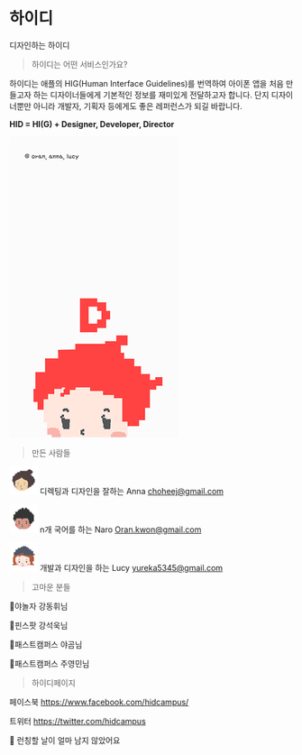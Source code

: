 # 하이디
디자인하는 하이디
>하이디는 어떤 서비스인가요?

하이디는 애플의 HIG(Human Interface Guidelines)를 번역하여 아이폰 앱을 처음 만들고자 하는
디자이너들에게 기본적인 정보를 재미있게 전달하고자 합니다.
단지 디자이너뿐만 아니라 개발자, 기획자 등에게도 좋은 레퍼런스가 되길 바랍니다.

**HID = HI(G) + Designer, Developer, Director**

![lanch image](https://github.com/HiDcampus/HiD/blob/master/01_luching2.gif)

>만든 사람들

![profile image](https://github.com/HiDcampus/HiD/blob/master/profileimage/hid_anna.png) 디렉팅과 디자인을 잘하는 Anna choheej@gmail.com

![profile image](https://github.com/HiDcampus/HiD/blob/master/profileimage/hid_naro.png) n개 국어를 하는 Naro  Oran.kwon@gmail.com

![profile image](https://github.com/HiDcampus/HiD/blob/master/profileimage/hid_lucy.png) 개발과 디자인을 하는 Lucy yureka5345@gmail.com


>고마운 분들

:star2:야놀자 강동휘님

:star2:핀스팟 강석욱님

:star2:패스트캠퍼스 야곰님

:star2:패스트캠퍼스 주영민님

>하이디페이지

페이스북 https://www.facebook.com/hidcampus/

트위터  https://twitter.com/hidcampus


:hammer: 런칭할 날이 얼마 남지 않았어요
